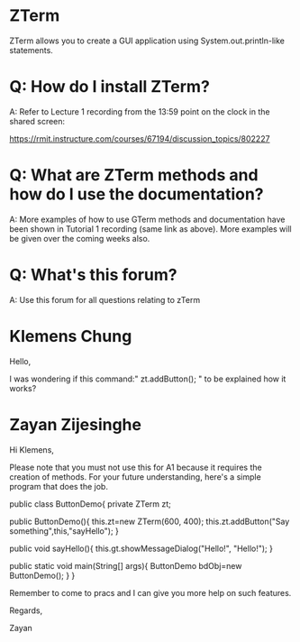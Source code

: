 # ZTerm
ZTerm allows you to create a GUI application using System.out.println-like statements.

# Q: How do I install ZTerm?

A: Refer to Lecture 1 recording from the 13:59 point on the clock in the shared screen:

https://rmit.instructure.com/courses/67194/discussion_topics/802227

 

# Q: What are ZTerm methods and how do I use the documentation?

A: More examples of how to use GTerm methods and documentation have been shown in Tutorial 1 recording (same link as above). More examples will be given over the coming weeks also.

 

# Q: What's this forum?

A: Use this forum for all questions relating to zTerm





# Klemens Chung

Hello,

I was wondering if this command:" zt.addButton(); " to be explained how it works?

# Zayan Zijesinghe

Hi Klemens,

Please note that you must not use this for A1 because it requires the creation of methods. For your future understanding, here's a simple program that does the job.

public class ButtonDemo{
   private ZTerm zt;

   public ButtonDemo(){
      this.zt=new ZTerm(600, 400);
      this.zt.addButton("Say something",this,"sayHello");
   }

   public void sayHello(){
      this.gt.showMessageDialog("Hello!", "Hello!");
   }

   public static void main(String[] args){
      ButtonDemo bdObj=new ButtonDemo();
   }
}
 

Remember to come to pracs and I can give you more help on such features.

Regards,

Zayan




